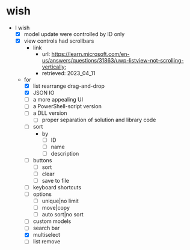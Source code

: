 # wish
- I wish
  - [x] model update were controlled by ID only
  - [x] view controls had scrollbars
    - link
      - url: https://learn.microsoft.com/en-us/answers/questions/31863/uwp-listview-not-scrolling-vertically;
      - retrieved: 2023_04_11
  - for
    - [x] list rearrange drag-and-drop
    - [x] JSON IO
    - [ ] a more appealing UI
    - [ ] a PowerShell-script version
    - [ ] a DLL version
      - [ ] proper separation of solution and library code
    - [ ] sort
      - by
        - [ ] ID
        - [ ] name
        - [ ] description
    - [ ] buttons
      - [ ] sort
      - [ ] clear
      - [ ] save to file
    - [ ] keyboard shortcuts
    - [ ] options
      - [ ] unique|no limit
      - [ ] move|copy
      - [ ] auto sort|no sort
    - [ ] custom models
    - [ ] search bar
    - [x] multiselect
    - [ ] list remove
